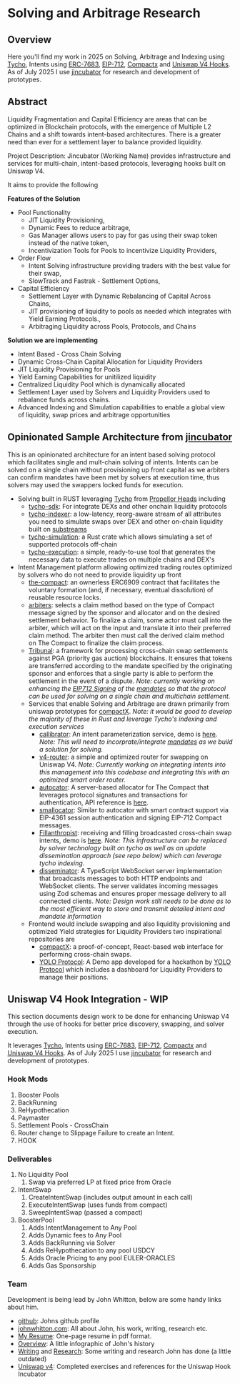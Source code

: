 # Solving and Arbitrage Research

## Overview

Here you'll find my work in 2025 on Solving, Arbitrage and Indexing using [Tycho](https://docs.propellerheads.xyz/tycho/overview), Intents using [ERC-7683](https://www.erc7683.org/spec), [EIP-712](https://eips.ethereum.org/EIPS/eip-712), [Compactx](https://github.com/uniswap/compactx) and [Uniswap V4 Hooks](https://docs.uniswap.org/contracts/v4/overview). As of July 2025 I use [jincubator](https://github.com/jincubator) for research and development of prototypes.

## Abstract

Liquidity Fragmentation and Capital Efficiency are areas that can be optimized in Blockchain protocols, with the emergence of Multiple L2 Chains and a shift towards intent-based architectures. There is a greater need than ever for a settlement layer to balance provided liquidity.

Project Description: Jincubator (Working Name) provides infrastructure and services for multi-chain, intent-based protocols, leveraging hooks built on Uniswap V4.

It aims to provide the following

**Features of the Solution**

- Pool Functionality
  - JIT Liquidity Provisioning,
  - Dynamic Fees to reduce arbitrage,
  - Gas Manager allows users to pay for gas using their swap token instead of the native token,
  - Incentivization Tools for Pools to incentivize Liquidity Providers,
- Order Flow
  - Intent Solving infrastructure providing traders with the best value for their swap,
  - SlowTrack and Fastrak - Settlement Options,
- Capital Efficiency
  - Settlement Layer with Dynamic Rebalancing of Capital Across Chains,
  - JIT provisioning of liquidity to pools as needed which integrates with Yield Earning Protocols.,
  - Arbitraging Liquidity across Pools, Protocols, and Chains


**Solution we are implementing**

- Intent Based - Cross Chain Solving
- Dynamic Cross-Chain Capital Allocation for Liquidity Providers
- JIT Liquidity Provisioning for Pools
- Yield Earning Capabilities for unitilized liquidity
- Centralized Liquidity Pool which is dynamically allocated
- Settlement Layer used by Solvers and Liquidity Providers used to rebalance funds across chains.
- Advanced Indexing and Simulation capabilities to enable a global view of liquidity, swap prices and arbitrage opportunities

## Opinionated Sample Architecture from [jincubator](https://github.com/jincubator)

This is an opinionated architecture for an intent based solving protocol which facilitates single and mult-chain solving of intents. Intents can be solved on a single chain without provisioning up front capital as we arbiters can confirm mandates have been met by solvers at execution time, thus solvers may used the swappers locked funds for execution.

- Solving built in RUST leveraging [Tycho](https://docs.propellerheads.xyz/tycho/overview) from [Propellor Heads](https://www.propellerheads.xyz/) including
  - [tycho-sdk](https://github.com/propeller-heads/tycho-protocol-sdk): For integrate DEXs and other onchain liquidity protocols
  - [tycho-indexer](https://github.com/propeller-heads/tycho-indexer): a low-latency, reorg-aware stream of all attributes you need to simulate swaps over DEX and other on-chain liquidity built on [substreams](https://github.com/streamingfast/substreams)
  - [tycho-simulation](https://github.com/propeller-heads/tycho-simulation): a Rust crate which allows simulating a set of supported protocols off-chain
  - [tycho-execution](https://github.com/propeller-heads/tycho-execution): a simple, ready-to-use tool that generates the necessary data to execute trades on multiple chains and DEX's
- Intent Management platform allowing optimized trading routes optimized by solvers who do not need to provide liquidity up front
  - [the-compact](https://github.com/Uniswap/the-compact): an ownerless ERC6909 contract that facilitates the voluntary formation (and, if necessary, eventual dissolution) of reusable resource locks.
  - [arbiters](https://github.com/Uniswap/arbiters): selects a claim method based on the type of Compact message signed by the sponsor and allocator and on the desired settlement behavior. To finalize a claim, some actor must call into the arbiter, which will act on the input and translate it into their preferred claim method. The arbiter then must call the derived claim method on The Compact to finalize the claim process.
  - [Tribunal](https://github.com/uniswap/tribunal): a framework for processing cross-chain swap settlements against PGA (priority gas auction) blockchains. It ensures that tokens are transferred according to the mandate specified by the originating sponsor and enforces that a single party is able to perform the settlement in the event of a dispute. _Note: currently working on enhancing the [EIP712 Signing](https://eips.ethereum.org/EIPS/eip-712) of the [mandates](https://github.com/uniswap/tribunal?tab=readme-ov-file#mandate-structure) so that the protocol can be used for solving on a single chain and multichain settlement._
  - Services that enable Solving and Arbitrage are drawn primarily from uniswap prototypes for [compactX](https://github.com/uniswap/compactx). _Note: it would be good to develop the majority of these in Rust and leverage Tycho's indexing and execution services_
    - [callibrator](https://github.com/Uniswap/Calibrator): An intent parameterization service, demo is [here](https://calibrat0r.com/). _Note: This will need to incorprate/integrate [mandates](https://github.com/uniswap/tribunal?tab=readme-ov-file#mandate-structure) as we build a solution for solving._
    - [v4-router](https://github.com/jincubator/v4-router): a simple and optimized router for swapping on Uniswap V4. _Note: Currently working on integrating intents into this management into this codebase and integrating this with an optimized smart order router._
    - [autocator](https://github.com/uniswap/autocator): A server-based allocator for The Compact that leverages protocol signatures and transactions for authentication, API reference is [here](https://autocator.org/).
    - [smallocator](https://github.com/Uniswap/Smallocator): Similar to autocator with smart contract support via EIP-4361 session authentication and signing EIP-712 Compact messages.
    - [Fillanthropist](https://github.com/Uniswap/Fillanthropist): receiving and filling broadcasted cross-chain swap intents, demo is [here](https://fillanthropist.org/). _Note: This infrastructure can be replaced by solver technology built on tycho as well as an update dissemination approach (see repo below) which can leverage tycho indexing._
    - [disseminator](https://github.com/Uniswap/disseminator): A TypeScript WebSocket server implementation that broadcasts messages to both HTTP endpoints and WebSocket clients. The server validates incoming messages using Zod schemas and ensures proper message delivery to all connected clients. _Note: Design work still needs to be done as to the most efficient way to store and transmit detailed intent and mandate information_
  - Frontend would include swapping and also liquidity provisioning and optimized Yield strategies for Liquidity Providers two inspirational repositories are
    - [compactX](https://github.com/uniswap/compactx): a proof-of-concept, React-based web interface for performing cross-chain swaps.
    - [YOLO Protocol](https://yolo-demo-ui-hackathon-chainlink-ch.vercel.app/): A Demo app developed for a hackathon by [YOLO Protocol](https://linktr.ee/yolo.protocol) which includes a dashboard for Liquidity Providers to manage their positions.
   
## Uniswap V4 Hook Integration - WIP

This section documents design work to be done for enhancing Uniswap V4 through the use of hooks for better price discovery, swapping, and solver execution.

It leverages [Tycho](https://docs.propellerheads.xyz/tycho/overview), Intents using [ERC-7683](https://www.erc7683.org/spec), [EIP-712](https://eips.ethereum.org/EIPS/eip-712), [Compactx](https://github.com/uniswap/compactx) and [Uniswap V4 Hooks](https://docs.uniswap.org/contracts/v4/overview). As of July 2025 I use [jincubator](https://github.com/jincubator) for research and development of prototypes.

### Hook Mods

1. Booster Pools
2. BackRunning
3. ReHypothecation
4. Paymaster
5. Settlement Pools - CrossChain
6. Router change to Slippage Failure to create an Intent.
7. HOOK

### Deliverables

1.  No Liquidity Pool
    1. Swap via preferred LP at fixed price from Oracle
2.  IntentSwap
    1. CreateIntentSwap (includes output amount in each call)
    2. ExecuteIntentSwap (uses funds from compact)
    3. SweepIntentSwap (passed a compact)
3.  BoosterPool
    1. Adds IntentManagement to Any Pool
    2. Adds Dynamic fees to Any Pool
    3. Adds BackRunning via Solver
    4. Adds ReHypothecation to any pool USDCY
    5. Adds Oracle Pricing to any pool EULER-ORACLES
    6. Adds Gas Sponsorship

### Team

Development is being lead by John Whitton, below are some handy links about him.

- [github](https://github.com/johnwhitton): Johns github profile
- [johnwhitton.com](https://johnwhitton.com): All about John, his work, writing, research etc.
- [My Resume](https://resume.johnwhitton.com): One-page resume in pdf format.
- [Overview](https://overview.johnwhitton.com): A little infographic of John's history
- [Writing](https://johnwhitton.com/posts.html) and [Research](https://johnwhitton.com/research.html): Some writing and research John has done (a little outdated)
- [Uniswap v4](https://github.com/johnwhitton/uhi5-exercises): Completed exercises and references for the Uniswap Hook Incubator
